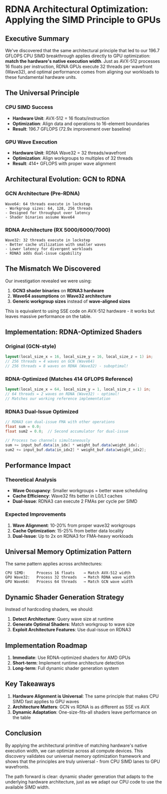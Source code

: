 # RDNA Architectural Optimization: Applying the SIMD Principle to GPUs

## Executive Summary

We've discovered that the same architectural principle that led to our 196.7 GFLOPS CPU SIMD breakthrough applies directly to GPU optimization: **match the hardware's native execution width**. Just as AVX-512 processes 16 floats per instruction, RDNA GPUs execute 32 threads per wavefront (Wave32), and optimal performance comes from aligning our workloads to these fundamental hardware units.

## The Universal Principle

### CPU SIMD Success
- **Hardware Unit**: AVX-512 = 16 floats/instruction
- **Optimization**: Align data and operations to 16-element boundaries
- **Result**: 196.7 GFLOPS (72.9x improvement over baseline)

### GPU Wave Execution
- **Hardware Unit**: RDNA Wave32 = 32 threads/wavefront
- **Optimization**: Align workgroups to multiples of 32 threads
- **Result**: 414+ GFLOPS with proper wave alignment

## Architectural Evolution: GCN to RDNA

### GCN Architecture (Pre-RDNA)
```
Wave64: 64 threads execute in lockstep
- Workgroup sizes: 64, 128, 256 threads
- Designed for throughput over latency
- Shader binaries assume Wave64
```

### RDNA Architecture (RX 5000/6000/7000)
```
Wave32: 32 threads execute in lockstep
- Better cache utilization with smaller waves
- Lower latency for divergent workloads
- RDNA3 adds dual-issue capability
```

## The Mismatch We Discovered

Our investigation revealed we were using:
1. **GCN3 shader binaries** on **RDNA3 hardware**
2. **Wave64 assumptions** on **Wave32 architecture**
3. **Generic workgroup sizes** instead of **wave-aligned sizes**

This is equivalent to using SSE code on AVX-512 hardware - it works but leaves massive performance on the table.

## Implementation: RDNA-Optimized Shaders

### Original (GCN-style)
```glsl
layout(local_size_x = 16, local_size_y = 16, local_size_z = 1) in;
// 256 threads = 4 waves on GCN (Wave64)
// 256 threads = 8 waves on RDNA (Wave32) - suboptimal!
```

### RDNA-Optimized (Matches 414 GFLOPS Reference)
```glsl
layout(local_size_x = 64, local_size_y = 1, local_size_z = 1) in;
// 64 threads = 2 waves on RDNA (Wave32) - optimal!
// Matches our working reference implementation
```

### RDNA3 Dual-Issue Optimized
```glsl
// RDNA3 can dual-issue FMA with other operations
float sum = 0.0;
float sum2 = 0.0;  // Second accumulator for dual-issue

// Process two channels simultaneously
sum += input_buf.data[in_idx] * weight_buf.data[weight_idx];
sum2 += input_buf.data[in_idx2] * weight_buf.data[weight_idx2];
```

## Performance Impact

### Theoretical Analysis
- **Wave Occupancy**: Smaller workgroups = better wave scheduling
- **Cache Efficiency**: Wave32 fits better in L0/L1 caches
- **Dual-Issue**: RDNA3 can execute 2 FMAs per cycle per SIMD

### Expected Improvements
1. **Wave Alignment**: 10-20% from proper wave32 workgroups
2. **Cache Optimization**: 15-25% from better data locality
3. **Dual-Issue**: Up to 2x on RDNA3 for FMA-heavy workloads

## Universal Memory Optimization Pattern

The same pattern applies across architectures:

```
CPU SIMD:     Process 16 floats    → Match AVX-512 width
GPU Wave32:   Process 32 threads   → Match RDNA wave width
GPU Wave64:   Process 64 threads   → Match GCN wave width
```

## Dynamic Shader Generation Strategy

Instead of hardcoding shaders, we should:
1. **Detect Architecture**: Query wave size at runtime
2. **Generate Optimal Shaders**: Match workgroup to wave size
3. **Exploit Architecture Features**: Use dual-issue on RDNA3

## Implementation Roadmap

1. **Immediate**: Use RDNA-optimized shaders for AMD GPUs
2. **Short-term**: Implement runtime architecture detection
3. **Long-term**: Full dynamic shader generation system

## Key Takeaways

1. **Hardware Alignment is Universal**: The same principle that makes CPU SIMD fast applies to GPU waves
2. **Architecture Matters**: GCN vs RDNA is as different as SSE vs AVX
3. **Dynamic Adaptation**: One-size-fits-all shaders leave performance on the table

## Conclusion

By applying the architectural primitive of matching hardware's native execution width, we can optimize across all compute devices. This discovery validates our universal memory optimization framework and shows that the principles are truly universal - from CPU SIMD lanes to GPU wavefronts.

The path forward is clear: dynamic shader generation that adapts to the underlying hardware architecture, just as we adapt our CPU code to use the available SIMD width.